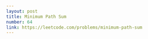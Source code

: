 ```yaml
---
layout: post
title: Minimum Path Sum
number: 64
link: https://leetcode.com/problems/minimum-path-sum
---
```

